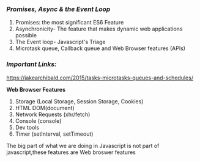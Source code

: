 ### _Promises, Async & the Event Loop_

1. Promises: the most significant ES6 Feature
2. Asynchronicity- The feature that makes dynamic web applications possible
3. The Event loop- Javascript's Triage
4. Microtask queue, Callback queue and Web Browser features (APIs)

### _Important Links:_

https://jakearchibald.com/2015/tasks-microtasks-queues-and-schedules/

**Web Browser Features**

1. Storage (Local Storage, Session Storage, Cookies)
2. HTML DOM(document)
3. Network Requests (xhr/fetch)
4. Console (console)
5. Dev tools
6. Timer (setInterval, setTimeout)

The big part of what we are doing in Javascript is not part of javascript,these features are Web broswer features
